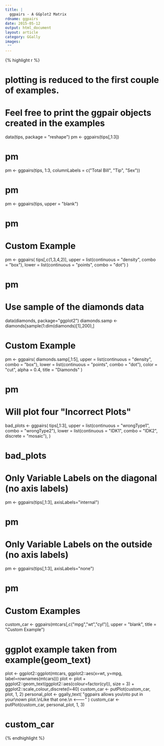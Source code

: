 ```yaml
---
title: |
  ggpairs - A GGplot2 Matrix
rdname: ggpairs
date: 2015-05-12
output: html_document
layout: article
category: GGally
images:
 ""
---
```





{% highlight r %}
# plotting is reduced to the first couple of examples.
# Feel free to print the ggpair objects created in the examples

data(tips, package = "reshape")
pm <- ggpairs(tips[,1:3])
# pm
pm <- ggpairs(tips, 1:3, columnLabels = c("Total Bill", "Tip", "Sex"))
# pm
pm <- ggpairs(tips, upper = "blank")
# pm


# Custom Example
pm <- ggpairs(
  tips[,c(1,3,4,2)],
  upper = list(continuous = "density", combo = "box"),
  lower = list(continuous = "points", combo = "dot")
)
# pm

# Use sample of the diamonds data
data(diamonds, package="ggplot2")
diamonds.samp <- diamonds[sample(1:dim(diamonds)[1],200),]

# Custom Example
pm <- ggpairs(
 diamonds.samp[,1:5],
 upper = list(continuous = "density", combo = "box"),
 lower = list(continuous = "points", combo = "dot"),
 color = "cut",
 alpha = 0.4,
 title = "Diamonds"
)
# pm

# Will plot four "Incorrect Plots"
bad_plots <- ggpairs(
  tips[,1:3],
  upper = list(continuous = "wrongType1", combo = "wrongType2"),
  lower = list(continuous = "IDK1", combo = "IDK2", discrete = "mosaic"),
)
# bad_plots

# Only Variable Labels on the diagonal (no axis labels)
pm <- ggpairs(tips[,1:3], axisLabels="internal")
# pm
# Only Variable Labels on the outside (no axis labels)
pm <- ggpairs(tips[,1:3], axisLabels="none")
# pm

# Custom Examples
custom_car <- ggpairs(mtcars[,c("mpg","wt","cyl")], upper = "blank", title = "Custom Example")
# ggplot example taken from example(geom_text)
  plot <- ggplot2::ggplot(mtcars, ggplot2::aes(x=wt, y=mpg, label=rownames(mtcars)))
  plot <- plot +
    ggplot2::geom_text(ggplot2::aes(colour=factor(cyl)), size = 3) +
    ggplot2::scale_colour_discrete(l=40)
custom_car <- putPlot(custom_car, plot, 1, 2)
personal_plot <- ggally_text(
  "ggpairs allows you\nto put in your\nown plot.\nLike that one.\n <---"
)
custom_car <- putPlot(custom_car, personal_plot, 1, 3)
# custom_car
{% endhighlight %}